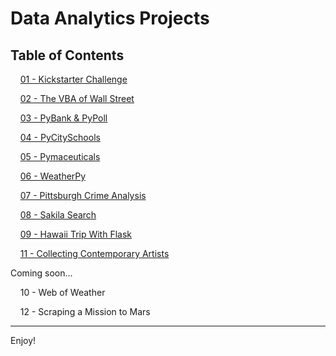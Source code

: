 # Data Analytics Projects

## Table of Contents


&nbsp;&nbsp;&nbsp;&nbsp;[01 - Kickstarter Challenge](https://github.com/peterhardy22/Data-Analytics-Projects/tree/master/01%20-%20Kickstarter%20Challenge)


&nbsp;&nbsp;&nbsp;&nbsp;[02 - The VBA of Wall Street](https://github.com/peterhardy22/Data-Analytics-Projects/tree/master/02%20-%20The%20VBA%20of%20Wall%20Street)

&nbsp;&nbsp;&nbsp;&nbsp;[03 - PyBank & PyPoll](https://github.com/peterhardy22/Data-Analytics-Projects/tree/master/03%20-%20PyBank%20%26%20PyPoll)

&nbsp;&nbsp;&nbsp;&nbsp;[04 - PyCitySchools](https://github.com/peterhardy22/Data-Analytics-Projects/tree/master/04%20-%20PyCitySchools)

&nbsp;&nbsp;&nbsp;&nbsp;[05 - Pymaceuticals](https://github.com/peterhardy22/Data-Analytics-Projects/tree/master/05%20-%20Pymaceuticals)

&nbsp;&nbsp;&nbsp;&nbsp;[06 - WeatherPy](https://github.com/peterhardy22/Data-Analytics-Projects/tree/master/06%20-%20WeatherPy)

&nbsp;&nbsp;&nbsp;&nbsp;[07 - Pittsburgh Crime Analysis](https://github.com/peterhardy22/Data-Analytics-Projects/tree/master/07%20-%20Pittsburgh%20Crime%20Analysis)

&nbsp;&nbsp;&nbsp;&nbsp;[08 - Sakila Search](https://github.com/peterhardy22/Data-Analytics-Projects/tree/master/08%20-%20Sakila%20Search)
	
&nbsp;&nbsp;&nbsp;&nbsp;[09 - Hawaii Trip With Flask](https://github.com/peterhardy22/Data-Analytics-Projects/tree/master/09%20-%20Hawaii%20Trip%20With%20Flask)
	
&nbsp;&nbsp;&nbsp;&nbsp;[11 - Collecting Contemporary Artists](https://github.com/peterhardy22/Data-Analytics-Projects/tree/master/11%20-%20Collecting%20Contemporary%20Artists)


	
Coming soon...
	
&nbsp;&nbsp;&nbsp;&nbsp;10 - Web of Weather
	
&nbsp;&nbsp;&nbsp;&nbsp;12 - Scraping a Mission to Mars

***
Enjoy!


